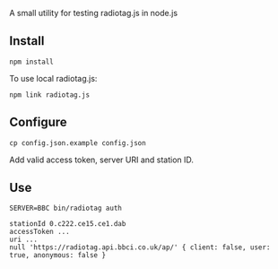 A small utility for testing radiotag.js in node.js

Install
--

    npm install

To use local radiotag.js:

    npm link radiotag.js

Configure
--

    cp config.json.example config.json

Add valid access token, server URI and station ID.

Use
--

    SERVER=BBC bin/radiotag auth

    stationId 0.c222.ce15.ce1.dab
    accessToken ...
    uri ...
    null 'https://radiotag.api.bbci.co.uk/ap/' { client: false, user: true, anonymous: false }
